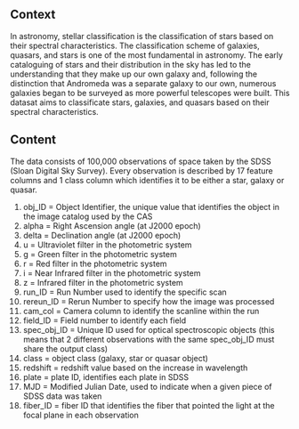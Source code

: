 ## Context

In astronomy, stellar classification is the classification of stars based on their spectral characteristics. The classification scheme of galaxies, quasars, and stars is one of the most fundamental in astronomy. The early cataloguing of stars and their distribution in the sky has led to the understanding that they make up our own galaxy and, following the distinction that Andromeda was a separate galaxy to our own, numerous galaxies began to be surveyed as more powerful telescopes were built. This datasat aims to classificate stars, galaxies, and quasars based on their spectral characteristics.

## Content

The data consists of 100,000 observations of space taken by the SDSS (Sloan Digital Sky Survey). Every observation is described by 17 feature columns and 1 class column which identifies it to be either a star, galaxy or quasar.

1. obj_ID = Object Identifier, the unique value that identifies the object in the image catalog used by the CAS
2. alpha = Right Ascension angle (at J2000 epoch)
3. delta = Declination angle (at J2000 epoch)
4. u = Ultraviolet filter in the photometric system
5. g = Green filter in the photometric system
6. r = Red filter in the photometric system
7. i = Near Infrared filter in the photometric system
8. z = Infrared filter in the photometric system
9. run_ID = Run Number used to identify the specific scan
10. rereun_ID = Rerun Number to specify how the image was processed
11. cam_col = Camera column to identify the scanline within the run
12. field_ID = Field number to identify each field
13. spec_obj_ID = Unique ID used for optical spectroscopic objects (this means that 2 different observations with the same spec_obj_ID must share the output class)
14. class = object class (galaxy, star or quasar object)
15. redshift = redshift value based on the increase in wavelength
16. plate = plate ID, identifies each plate in SDSS
17. MJD = Modified Julian Date, used to indicate when a given piece of SDSS data was taken
18. fiber_ID = fiber ID that identifies the fiber that pointed the light at the focal plane in each observation
